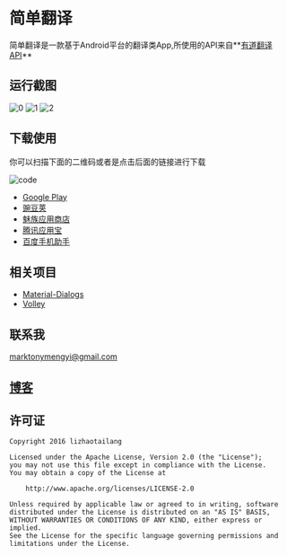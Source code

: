 # 简单翻译
简单翻译是一款基于Android平台的翻译类App,所使用的API来自**[有道翻译API](http://fanyi.youdao.com/openapi)**

## 运行截图
![0](https://github.com/marktony/Translator/blob/master/screenshoots/0.png)
![1](https://github.com/marktony/Translator/blob/master/screenshoots/1.png)
![2](https://github.com/marktony/Translator/blob/master/screenshoots/2.png)

## 下载使用
你可以扫描下面的二维码或者是点击后面的链接进行下载

![code](https://github.com/marktony/Translator/blob/master/screenshoots/code.png)
* [Google Play](https://play.google.com/store/apps/details?id=com.marktony.translator)
* [豌豆荚](http://www.wandoujia.com/apps/com.marktony.translator)
* [魅族应用商店](http://app.flyme.cn/apps/public/detail?package_name=com.marktony.translator)
* [腾讯应用宝](http://android.myapp.com/myapp/detail.htm?apkName=com.marktony.translator)
* [百度手机助手](http://shouji.baidu.com/software/item?docid=9165471&from=as)

## 相关项目
* [Material-Dialogs](https://github.com/afollestad/material-dialogs)
* [Volley](https://android.googlesource.com/platform/frameworks/volley)

## 联系我
[marktonymengyi@gmail.com](mailto:marktonymengyi@gmail.com)
## [博客](http://marktony.github.io/)

## 许可证
    Copyright 2016 lizhaotailang

    Licensed under the Apache License, Version 2.0 (the "License");
    you may not use this file except in compliance with the License.
    You may obtain a copy of the License at

        http://www.apache.org/licenses/LICENSE-2.0

    Unless required by applicable law or agreed to in writing, software
    distributed under the License is distributed on an "AS IS" BASIS,
    WITHOUT WARRANTIES OR CONDITIONS OF ANY KIND, either express or implied.
    See the License for the specific language governing permissions and
    limitations under the License.
